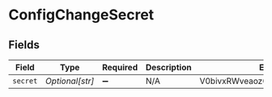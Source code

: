 # ConfigChangeSecret


## Fields

| Field                            | Type                             | Required                         | Description                      | Example                          |
| -------------------------------- | -------------------------------- | -------------------------------- | -------------------------------- | -------------------------------- |
| `secret`                         | *Optional[str]*                  | :heavy_minus_sign:               | N/A                              | V0bivxRWveaoz08afqjU6Ko/jwO0Cb+3 |
